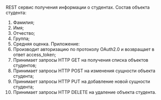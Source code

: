 REST сервис получения информации о студентах.
Состав объекта студента:
1. Фамилия;
2. Имя;
3. Отчество;
4. Группа;
5. Средняя оценка.
Приложение:
1. Производит авторизацию по протоколу OAuth2.0 и возвращает в ответ access_token;
2. Принимает запросы HTTP GET на получения списка объектов студентов;
3. Принимает запросы HTTP POST на изменения сущности объекта студента;
4. Принимает запросы HTTP PUT на добавление новой сущности студента;
5. Принимает запросы HTTP DELETE на удаление объекта студента.
